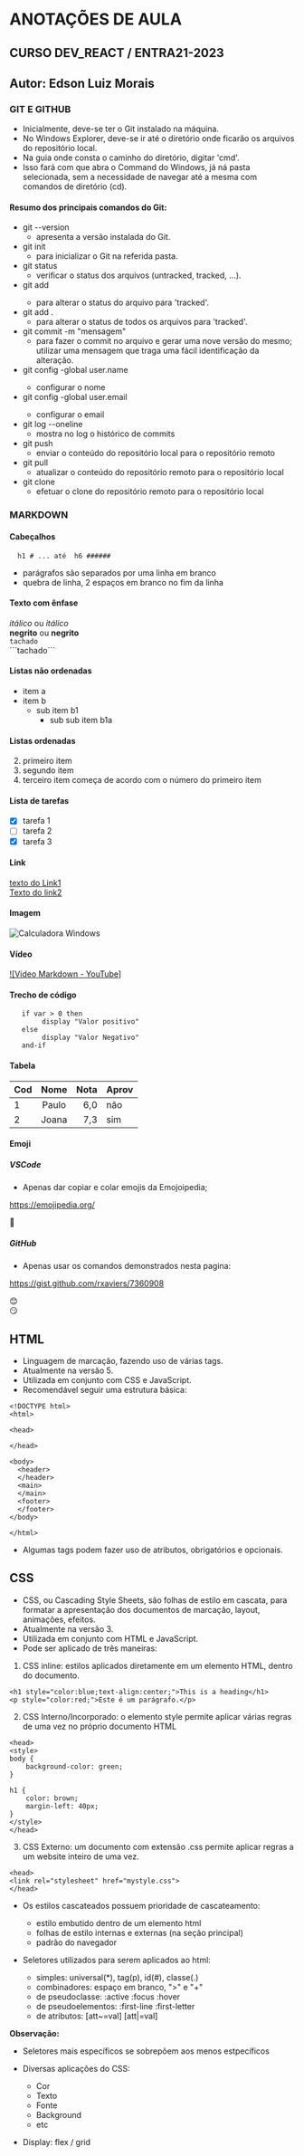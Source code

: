 # ANOTAÇÕES DE AULA 
## CURSO DEV_REACT / ENTRA21-2023

## Autor: Edson Luiz Morais




### GIT E GITHUB

- Inicialmente, deve-se ter o Git instalado na máquina.  
- No Windows Explorer, deve-se ir até o diretório onde ficarão os arquivos do repositório local.
- Na guia onde consta o caminho do diretório, digitar 'cmd'.
- Isso fará com que abra o Command do Windows, já ná pasta selecionada, sem a necessidade de navegar até a mesma com comandos de diretório (cd).

#### Resumo dos principais comandos do Git:
- git --version
    - apresenta a versão instalada do Git.
- git init
    - para inicializar o Git na referida pasta.
- git status
    - verificar o status dos arquivos (untracked, tracked, ...).
- git add <filename>
    - para alterar o status do arquivo para 'tracked'.
- git add .
    - para alterar o status de todos os arquivos para 'tracked'.
- git commit -m "mensagem"
    - para fazer o commit no arquivo e gerar uma nove versão do mesmo; utilizar uma mensagem que traga uma fácil identificação da alteração.
- git config -global user.name <nome>
    - configurar o nome
- git config -global user.email <email>
    - configurar o email
- git log --oneline
    - mostra no log o histórico de commits
- git push 
    - enviar o conteúdo do repositório local para o repositório remoto
- git pull
    - atualizar o conteúdo do repositório remoto para o repositório local
- git clone <link>
    - efetuar o clone do repositório remoto para o repositório local




### MARKDOWN

#### Cabeçalhos
      h1 # ... até  h6 ######  


- parágrafos são separados por uma linha em branco
- quebra de linha, 2 espaços em branco no fim da linha

#### Texto com ênfase
*itálico* ou _itálico_  
**negrito** ou __negrito__  
``````tachado``````  
´´´tachado´´´  

#### Listas não ordenadas
- item a
- item b
    - sub item b1
        - sub sub item b1a

#### Listas ordenadas
2. primeiro item
2. segundo item
2. terceiro item
começa de acordo com o número do primeiro item

#### Lista de tarefas
- [X] tarefa 1
- [ ] tarefa 2
- [X] tarefa 3

#### Link
[texto do Link1](http://example.com/ "Propriedade title, opcional")  
<a href="http://example.com/" title ="Propriedade title, opcional" >Texto do link2</a>

#### Imagem
![Calculadora Windows](/assets/calculadora.png "Foto da Calculadora Win...")

#### Vídeo
[![Vídeo Markdown - YouTube]](https://youtu.be/vZaldeUg6D0)

#### Trecho de código
```
   if var > 0 then 
        display "Valor positivo"
   else
        display "Valor Negativo"
   and-if 
```

#### Tabela
Cod | Nome  | Nota | Aprov 
--- |:-----:|-----:|----
1   |Paulo  |6,0   | não
2   |Joana  |7,3   | sim


#### Emoji

##### VSCode
- Apenas dar copiar e colar emojis da Emojoipedia;

https://emojipedia.org/

🧐

##### GitHub
- Apenas usar os comandos demonstrados nesta pagina:

https://gist.github.com/rxaviers/7360908

:blush:  
:smirk:




## HTML
- Linguagem de marcação, fazendo uso de várias tags.
- Atualmente na versão 5.
- Utilizada em conjunto com CSS e JavaScript.
- Recomendável seguir uma estrutura básica:
```
<!DOCTYPE html>
<html>

<head>

</head>

<body>
  <header>
  </header>
  <main>
  </main>
  <footer>
  </footer>
</body>

</html>
```
- Algumas tags podem fazer uso de atributos, obrigatórios e opcionais.




## CSS
- CSS, ou Cascading Style Sheets, são folhas de estilo em cascata, para formatar a apresentação dos documentos de marcação, layout, animações, efeitos.
- Atualmente na versão 3.
- Utilizada em conjunto com HTML e JavaScript.
- Pode ser aplicado de três maneiras:
1. 	CSS inline: estilos aplicados diretamente em um elemento HTML, dentro do documento.
```
<h1 style="color:blue;text-align:center;">This is a heading</h1>
<p style="color:red;">Este é um parágrafo.</p>
```

2. 	CSS Interno/Incorporado: o elemento style permite aplicar várias regras de uma vez no próprio documento HTML
```
<head>
<style>
body {
    background-color: green;
}

h1 {
    color: brown;
    margin-left: 40px;
}
</style>
</head>
```

3. 	CSS Externo: um documento com extensão .css permite aplicar regras a um website inteiro de uma vez.
```
<head>
<link rel="stylesheet" href="mystyle.css">
</head>
```

- Os estilos cascateados possuem prioridade de cascateamento:
    * estilo embutido dentro de um elemento html
    * folhas de estilo internas e externas (na seção principal)
    * padrão do navegador

- Seletores utilizados para serem aplicados ao html:
    * simples: universal(*), tag(p), id(#), classe(.)
    * combinadores: espaço em branco, ">" e "+"
    * de pseudoclasse:  :active  :focus  :hover
    * de pseudoelementos:  :first-line   :first-letter
    * de atributos:  [att~=val]  [att|=val]

**Observação:**
- Seletores mais específicos se sobrepõem aos menos estpecíficos

- Diversas aplicações do CSS:
    - Cor
    - Texto
    - Fonte
    - Background
    - etc

- Display: flex / grid